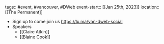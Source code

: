tags:: #event, #vancouver, #DWeb
event-start:: [[Jan 25th, 2023]]
location:: [[The Permanent]]

- Sign up to come join us https://lu.ma/van-dweb-social
- Speakers
	- [[Claire Atkin]]
	- [[Blaine Cook]]